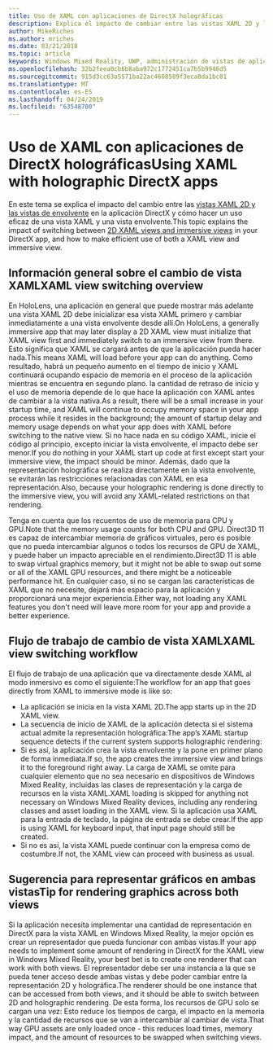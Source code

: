 ```yaml
---
title: Uso de XAML con aplicaciones de DirectX holográficas
description: Explica el impacto de cambiar entre las vistas XAML 2D y las vistas de envolvente en la aplicación DirectX y cómo hacer un uso eficaz de una vista XAML y una vista envolvente.
author: MikeRiches
ms.author: mriches
ms.date: 03/21/2018
ms.topic: article
keywords: Windows Mixed Reality, UWP, administración de vistas de aplicaciones, XAML, teclado, tutorial, DirectX
ms.openlocfilehash: 32b2feea0cb6b8aba972c1772451ca7b5b9946d5
ms.sourcegitcommit: 915d3cc63a5571ba22ac4608589f3eca8da1bc81
ms.translationtype: MT
ms.contentlocale: es-ES
ms.lasthandoff: 04/24/2019
ms.locfileid: "63548700"
---
```

# <a name="using-xaml-with-holographic-directx-apps"></a><span data-ttu-id="653d9-104">Uso de XAML con aplicaciones de DirectX holográficas</span><span class="sxs-lookup"><span data-stu-id="653d9-104">Using XAML with holographic DirectX apps</span></span>

<span data-ttu-id="653d9-105">En este tema se explica el impacto del cambio entre las [vistas XAML 2D y las vistas de envolvente](app-views.md) en la aplicación DirectX y cómo hacer un uso eficaz de una vista XAML y una vista envolvente.</span><span class="sxs-lookup"><span data-stu-id="653d9-105">This topic explains the impact of switching between [2D XAML views and immersive views](app-views.md) in your DirectX app, and how to make efficient use of both a XAML view and immersive view.</span></span>

## <a name="xaml-view-switching-overview"></a><span data-ttu-id="653d9-106">Información general sobre el cambio de vista XAML</span><span class="sxs-lookup"><span data-stu-id="653d9-106">XAML view switching overview</span></span>

<span data-ttu-id="653d9-107">En HoloLens, una aplicación en general que puede mostrar más adelante una vista XAML 2D debe inicializar esa vista XAML primero y cambiar inmediatamente a una vista envolvente desde allí.</span><span class="sxs-lookup"><span data-stu-id="653d9-107">On HoloLens, a generally immersive app that may later display a 2D XAML view must initialize that XAML view first and immediately switch to an immersive view from there.</span></span> <span data-ttu-id="653d9-108">Esto significa que XAML se cargará antes de que la aplicación pueda hacer nada.</span><span class="sxs-lookup"><span data-stu-id="653d9-108">This means XAML will load before your app can do anything.</span></span> <span data-ttu-id="653d9-109">Como resultado, habrá un pequeño aumento en el tiempo de inicio y XAML continuará ocupando espacio de memoria en el proceso de la aplicación mientras se encuentra en segundo plano. la cantidad de retraso de inicio y el uso de memoria depende de lo que hace la aplicación con XAML antes de cambiar a la vista nativa.</span><span class="sxs-lookup"><span data-stu-id="653d9-109">As a result, there will be a small increase in your startup time, and XAML will continue to occupy memory space in your app process while it resides in the background; the amount of startup delay and memory usage depends on what your app does with XAML before switching to the native view.</span></span> <span data-ttu-id="653d9-110">Si no hace nada en su código XAML, inicie el código al principio, excepto iniciar la vista envolvente, el impacto debe ser menor.</span><span class="sxs-lookup"><span data-stu-id="653d9-110">If you do nothing in your XAML start up code at first except start your immersive view, the impact should be minor.</span></span> <span data-ttu-id="653d9-111">Además, dado que la representación holográfica se realiza directamente en la vista envolvente, se evitarán las restricciones relacionadas con XAML en esa representación.</span><span class="sxs-lookup"><span data-stu-id="653d9-111">Also, because your holographic rendering is done directly to the immersive view, you will avoid any XAML-related restrictions on that rendering.</span></span>

<span data-ttu-id="653d9-112">Tenga en cuenta que los recuentos de uso de memoria para CPU y GPU.</span><span class="sxs-lookup"><span data-stu-id="653d9-112">Note that the memory usage counts for both CPU and GPU.</span></span> <span data-ttu-id="653d9-113">Direct3D 11 es capaz de intercambiar memoria de gráficos virtuales, pero es posible que no pueda intercambiar algunos o todos los recursos de GPU de XAML, y puede haber un impacto apreciable en el rendimiento.</span><span class="sxs-lookup"><span data-stu-id="653d9-113">Direct3D 11 is able to swap virtual graphics memory, but it might not be able to swap out some or all of the XAML GPU resources, and there might be a noticeable performance hit.</span></span> <span data-ttu-id="653d9-114">En cualquier caso, si no se cargan las características de XAML que no necesite, dejará más espacio para la aplicación y proporcionará una mejor experiencia.</span><span class="sxs-lookup"><span data-stu-id="653d9-114">Either way, not loading any XAML features you don't need will leave more room for your app and provide a better experience.</span></span>

## <a name="xaml-view-switching-workflow"></a><span data-ttu-id="653d9-115">Flujo de trabajo de cambio de vista XAML</span><span class="sxs-lookup"><span data-stu-id="653d9-115">XAML view switching workflow</span></span>

<span data-ttu-id="653d9-116">El flujo de trabajo de una aplicación que va directamente desde XAML al modo inmersivo es como el siguiente:</span><span class="sxs-lookup"><span data-stu-id="653d9-116">The workflow for an app that goes directly from XAML to immersive mode is like so:</span></span>
* <span data-ttu-id="653d9-117">La aplicación se inicia en la vista XAML 2D.</span><span class="sxs-lookup"><span data-stu-id="653d9-117">The app starts up in the 2D XAML view.</span></span>
* <span data-ttu-id="653d9-118">La secuencia de inicio de XAML de la aplicación detecta si el sistema actual admite la representación holográfica:</span><span class="sxs-lookup"><span data-stu-id="653d9-118">The app’s XAML startup sequence detects if the current system supports holographic rendering:</span></span>
* <span data-ttu-id="653d9-119">Si es así, la aplicación crea la vista envolvente y la pone en primer plano de forma inmediata.</span><span class="sxs-lookup"><span data-stu-id="653d9-119">If so, the app creates the immersive view and brings it to the foreground right away.</span></span> <span data-ttu-id="653d9-120">La carga de XAML se omite para cualquier elemento que no sea necesario en dispositivos de Windows Mixed Reality, incluidas las clases de representación y la carga de recursos en la vista XAML.</span><span class="sxs-lookup"><span data-stu-id="653d9-120">XAML loading is skipped for anything not necessary on Windows Mixed Reality devices, including any rendering classes and asset loading in the XAML view.</span></span> <span data-ttu-id="653d9-121">Si la aplicación usa XAML para la entrada de teclado, la página de entrada se debe crear.</span><span class="sxs-lookup"><span data-stu-id="653d9-121">If the app is using XAML for keyboard input, that input page should still be created.</span></span>
* <span data-ttu-id="653d9-122">Si no es así, la vista XAML puede continuar con la empresa como de costumbre.</span><span class="sxs-lookup"><span data-stu-id="653d9-122">If not, the XAML view can proceed with business as usual.</span></span>

## <a name="tip-for-rendering-graphics-across-both-views"></a><span data-ttu-id="653d9-123">Sugerencia para representar gráficos en ambas vistas</span><span class="sxs-lookup"><span data-stu-id="653d9-123">Tip for rendering graphics across both views</span></span>

<span data-ttu-id="653d9-124">Si la aplicación necesita implementar una cantidad de representación en DirectX para la vista XAML en Windows Mixed Reality, la mejor opción es crear un representador que pueda funcionar con ambas vistas.</span><span class="sxs-lookup"><span data-stu-id="653d9-124">If your app needs to implement some amount of rendering in DirectX for the XAML view in Windows Mixed Reality, your best bet is to create one renderer that can work with both views.</span></span> <span data-ttu-id="653d9-125">El representador debe ser una instancia a la que se pueda tener acceso desde ambas vistas y debe poder cambiar entre la representación 2D y holográfica.</span><span class="sxs-lookup"><span data-stu-id="653d9-125">The renderer should be one instance that can be accessed from both views, and it should be able to switch between 2D and holographic rendering.</span></span> <span data-ttu-id="653d9-126">De esta forma, los recursos de GPU solo se cargan una vez: Esto reduce los tiempos de carga, el impacto en la memoria y la cantidad de recursos que se van a intercambiar al cambiar de vista.</span><span class="sxs-lookup"><span data-stu-id="653d9-126">That way GPU assets are only loaded once - this reduces load times, memory impact, and the amount of resources to be swapped when switching views.</span></span>
